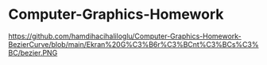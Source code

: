 # Computer-Graphics-Homework

https://github.com/hamdihacihaliloglu/Computer-Graphics-Homework-BezierCurve/blob/main/Ekran%20G%C3%B6r%C3%BCnt%C3%BCs%C3%BC/bezier.PNG
